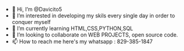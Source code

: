 - 👋 Hi, I’m @Davicito5
- 👀 I’m interested in developing my skils every single day in order to conquer myself
- 🌱 I’m currently learning HTML,CSS,PYTHON,SQL
- 💞️ I’m looking to collaborate on WEB PROJECTS, open source code.
- 📫 How to reach me here's my whatsapp : 829-385-1847

<!---
Davicito5/Davicito5 is a ✨ special ✨ repository because its `README.md` (this file) appears on your GitHub profile.
You can click the Preview link to take a look at your changes.
--->
